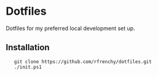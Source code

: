 # Dotfiles

Dotfiles for my preferred local development set up.

## Installation

``` 
   git clone https://github.com/rfrenchy/dotfiles.git
   ./init.ps1
```